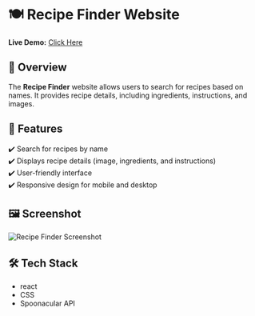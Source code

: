 # 🍽️ Recipe Finder Website

**Live Demo:** [Click Here](https://cooking-master-69.netlify.app/)

## 📌 Overview  
The **Recipe Finder** website allows users to search for recipes based on names. It provides recipe details, including ingredients, instructions, and images.

## 🚀 Features  
✔️ Search for recipes by name   
✔️ Displays recipe details (image, ingredients, and instructions)  
✔️ User-friendly interface  
✔️ Responsive design for mobile and desktop  

## 🖼️ Screenshot  
![Recipe Finder Screenshot](https://indrajit-portfolio-69.netlify.app/assets/Project-1-Ckj0yIvT.png)

## 🛠️ Tech Stack  
- react  
- CSS  
- Spoonacular API  


